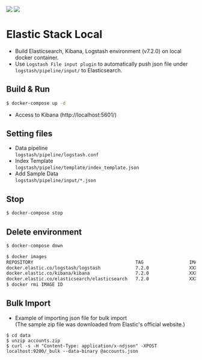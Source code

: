 ![](https://img.shields.io/github/v/release/pureone-tcy/elastic-stack-local)
![](https://img.shields.io/github/last-commit/pureone-tcy/elastic-stack-local)

# Elastic Stack Local
- Build Elasticsearch, Kibana, Logstash environment (v7.2.0) on local docker container.
- Use `Logstash File input plugin` to automatically push json file under `logstash/pipeline/input/` to Elasticsearch.

## Build & Run
```bash
$ docker-compose up -d
```
- Access to Kibana (http://localhost:5601/)

## Setting files
- Data pipeline  
  `logstash/pipeline/logstash.conf`
- Index Template  
  `logstash/pipeline/template/index_template.json`
- Add Sample Data  
  `logstash/pipeline/input/*.json`

## Stop
```bash
$ docker-compose stop 
```

## Delete environment
```bash
$ docker-compose down
```

```bash
$ docker images
REPOSITORY                                      TAG                 IMAGE ID
docker.elastic.co/logstash/logstash             7.2.0               XXXXXXXXXXXX
docker.elastic.co/kibana/kibana                 7.2.0               XXXXXXXXXXXX
docker.elastic.co/elasticsearch/elasticsearch   7.2.0               XXXXXXXXXXXX
$ docker rmi IMAGE ID
```

## Bulk Import
- Example of importing json file for bulk import  
  (The sample zip file was downloaded from Elastic's official website.)
```
$ cd data
$ unzip accounts.zip
$ curl -s -H "Content-Type: application/x-ndjson" -XPOST localhost:9200/_bulk --data-binary @accounts.json
```

